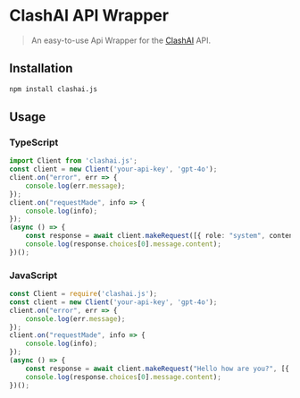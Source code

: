 # ClashAI API Wrapper
> An easy-to-use Api Wrapper for the [ClashAI](https://discord.gg/t72xtYb6aT) API.

## Installation
```bash
npm install clashai.js
```

## Usage
### TypeScript
```ts
import Client from 'clashai.js';
const client = new Client('your-api-key', 'gpt-4o');
client.on("error", err => {
    console.log(err.message);
});
client.on("requestMade", info => {
    console.log(info);
});
(async () => {
    const response = await client.makeRequest([{ role: "system", content: "You are a friendly chatbot developed in typescript. You use emojis in your answers." }, { role: "user", content: "How are you?" }]);
    console.log(response.choices[0].message.content);
})();
```
### JavaScript
```js
const Client = require('clashai.js');
const client = new Client('your-api-key', 'gpt-4o');
client.on("error", err => {
    console.log(err.message);
});
client.on("requestMade", info => {
    console.log(info);
});
(async () => {
    const response = await client.makeRequest("Hello how are you?", [{ role: "system", content: "You are a friendly chatbot developed in javascript. You use emojis in your answers." }, { role: "user", content: "How are you?" }]);
    console.log(response.choices[0].message.content);
})();
```